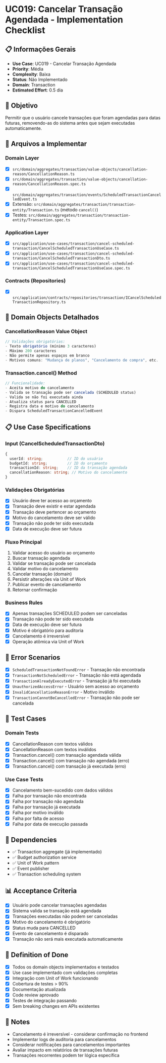 # UC019: Cancelar Transação Agendada - Implementation Checklist

## 📋 **Informações Gerais**
- **Use Case**: UC019 - Cancelar Transação Agendada
- **Priority**: Média
- **Complexity**: Baixa
- **Status**: Não Implementado
- **Domain**: Transaction
- **Estimated Effort**: 0.5 dia

## 🎯 **Objetivo**
Permitir que o usuário cancele transações que foram agendadas para datas futuras, removendo-as do sistema antes que sejam executadas automaticamente.

## 📁 **Arquivos a Implementar**

### **Domain Layer**
- [x] `src/domain/aggregates/transaction/value-objects/cancellation-reason/CancellationReason.ts`
- [x] `src/domain/aggregates/transaction/value-objects/cancellation-reason/CancellationReason.spec.ts`
- [x] `src/domain/aggregates/transaction/events/ScheduledTransactionCancelledEvent.ts`
- [x] Extensão: `src/domain/aggregates/transaction/transaction-entity/Transaction.ts` (método `cancel()`)
- [x] Testes: `src/domain/aggregates/transaction/transaction-entity/Transaction.spec.ts`

### **Application Layer**
- [x] `src/application/use-cases/transaction/cancel-scheduled-transaction/CancelScheduledTransactionUseCase.ts`
- [x] `src/application/use-cases/transaction/cancel-scheduled-transaction/CancelScheduledTransactionDto.ts`
- [x] `src/application/use-cases/transaction/cancel-scheduled-transaction/CancelScheduledTransactionUseCase.spec.ts`

### **Contracts (Repositories)**
- [x] `src/application/contracts/repositories/transaction/ICancelScheduledTransactionRepository.ts`

## 🧱 **Domain Objects Detalhados**

### **CancellationReason Value Object**
```typescript
// Validações obrigatórias:
- Texto obrigatório (mínimo 3 caracteres)
- Máximo 200 caracteres
- Não permite apenas espaços em branco
- Motivos comuns: "Mudança de planos", "Cancelamento de compra", etc.
```

### **Transaction.cancel() Method**
```typescript
// Funcionalidade:
- Aceita motivo do cancelamento
- Valida se transação pode ser cancelada (SCHEDULED status)
- Valida se não foi executada ainda
- Atualiza status para CANCELLED
- Registra data e motivo do cancelamento
- Dispara ScheduledTransactionCancelledEvent
```

## 📋 **Use Case Specifications**

### **Input (CancelScheduledTransactionDto)**
```typescript
{
  userId: string;           // ID do usuário
  budgetId: string;         // ID do orçamento
  transactionId: string;    // ID da transação agendada
  cancellationReason: string; // Motivo do cancelamento
}
```

### **Validações Obrigatórias**
- [x] Usuário deve ter acesso ao orçamento
- [x] Transação deve existir e estar agendada
- [x] Transação deve pertencer ao orçamento
- [x] Motivo do cancelamento deve ser válido
- [x] Transação não pode ter sido executada
- [x] Data de execução deve ser futura

### **Fluxo Principal**
1. Validar acesso do usuário ao orçamento
2. Buscar transação agendada
3. Validar se transação pode ser cancelada
4. Validar motivo do cancelamento
5. Cancelar transação (domain)
6. Persistir alterações via Unit of Work
7. Publicar evento de cancelamento
8. Retornar confirmação

### **Business Rules**
- [x] Apenas transações SCHEDULED podem ser canceladas
- [x] Transação não pode ter sido executada
- [x] Data de execução deve ser futura
- [x] Motivo é obrigatório para auditoria
- [x] Cancelamento é irreversível
- [x] Operação atômica via Unit of Work

## 🚫 **Error Scenarios**
- [x] `ScheduledTransactionNotFoundError` - Transação não encontrada
- [x] `TransactionNotScheduledError` - Transação não está agendada
- [x] `TransactionAlreadyExecutedError` - Transação já foi executada
- [x] `UnauthorizedAccessError` - Usuário sem acesso ao orçamento
- [x] `InvalidCancellationReasonError` - Motivo inválido
- [x] `TransactionCannotBeCancelledError` - Transação não pode ser cancelada

## 🧪 **Test Cases**

### **Domain Tests**
- [x] CancellationReason com textos válidos
- [x] CancellationReason com textos inválidos
- [x] Transaction.cancel() com transação agendada válida
- [x] Transaction.cancel() com transação não agendada (erro)
- [x] Transaction.cancel() com transação já executada (erro)

### **Use Case Tests**
- [x] Cancelamento bem-sucedido com dados válidos
- [x] Falha por transação não encontrada
- [x] Falha por transação não agendada
- [x] Falha por transação já executada
- [x] Falha por motivo inválido
- [x] Falha por falta de acesso
- [x] Falha por data de execução passada

## 🔗 **Dependencies**
- ✅ Transaction aggregate (já implementado)
- ✅ Budget authorization service
- ✅ Unit of Work pattern
- ✅ Event publisher
- ✅ Transaction scheduling system

## 📊 **Acceptance Criteria**
- [x] Usuário pode cancelar transações agendadas
- [x] Sistema valida se transação está agendada
- [x] Transações executadas não podem ser canceladas
- [x] Motivo do cancelamento é obrigatório
- [x] Status muda para CANCELLED
- [x] Evento de cancelamento é disparado
- [x] Transação não será mais executada automaticamente

## 🚀 **Definition of Done**
- [x] Todos os domain objects implementados e testados
- [x] Use case implementado com validações completas
- [x] Integração com Unit of Work funcionando
- [x] Cobertura de testes > 90%
- [x] Documentação atualizada
- [x] Code review aprovado
- [x] Testes de integração passando
- [x] Sem breaking changes em APIs existentes

## 📝 **Notes**
- Cancelamento é irreversível - considerar confirmação no frontend
- Implementar logs de auditoria para cancelamentos
- Considerar notificações para cancelamentos importantes
- Avaliar impacto em relatórios de transações futuras
- Transações recorrentes podem ter lógica específica
